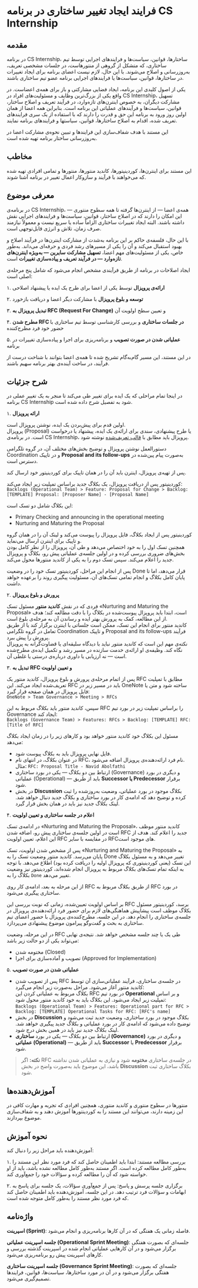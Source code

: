 # فرایند ایجاد تغییر ساختاری در برنامه CS Internship
## مقدمه
در برنامه CS Internship، ساختارها، قوانین، سیاست‌ها و فرایندهای اجرایی توسط تیم ساختاری، که متشکل از گروهی از منتورهاست، در جلسات مشخصی تعریف، به‌روزرسانی و اصلاح می‌شوند. با این حال، لازم نیست اعضای برنامه برای ایجاد تغییرات در ساختارها، قوانین، سیاست‌ها یا فرایندهای اجرایی برنامه عضو تیم ساختاری باشند.

یکی از اصول کلیدی این برنامه، ایجاد فضایی مشارکتی و باز برای همه‌ی اعضاست. در واقع یکی از بزرگ‌ترین وظایف و مسئولیت‌های افراد در CS Internship، تسهیل مشارکت دیگران، به خصوص اینترن‌های تازه‌وارد، در فرآیند تعریف و اصلاح ساختار، قوانین، سیاست‌ها و فرآیندهای عملیاتی این برنامه است. بنابراین همه اعضا از همان اولین روز ورود به برنامه این حق و قدرت را دارند که با استفاده از یک سری فرایندهای تعریف شده، اقدام به اصلاح ساختارها، قوانین، سیاستها و فرایند‌های برنامه نمایند.

این مستند با هدف شفاف‌سازی این فرایندها و تبیین نحوه‌ی مشارکت اعضا در به‌روزرسانی ساختار برنامه تهیه شده است.



## مخاطب
این مستند برای اینترن‌ها، کوردینیتورها، کاندید منتورها، منتورها و تمامی افرادی تهیه شده که می‌خواهند با فرآیند و سازوکار اعمال تغییر در برنامه آشنا شوند.

## معرفی موضوع  
در برنامه‌ی CS Internship، همه‌ی اعضا — از اینترن‌ها گرفته تا همه سطوح منتوری — این امکان را دارند که در اصلاح ساختار، قوانین، سیاست‌ها و فرایندهای اجرایی نقش داشته باشند. البته ایجاد تغییرات ساختاری الزاماً ساده یا سریع نیست و معمولاً نیازمند صرف زمان، تلاش و انرژی قابل‌توجهی است.

با این حال، فلسفه‌ی حاکم بر این برنامه به‌شدت از مشارکت اینترن‌ها در فرآیند اصلاح و بهبود استقبال می‌کند و آن را یکی از مسیرهای رشد فردی و حرفه‌ای می‌داند. به‌طور خاص، یکی از مسئولیت‌های مهم اعضا، **تسهیل مشارکت سایرین — به‌ویژه اینترن‌های تازه‌وارد — در فرآیند تعریف و پیاده‌سازی تغییرات** است.

ایجاد اصلاحات در برنامه از طریق فرآیندی مشخص انجام می‌شود که شامل پنج مرحله‌ی اصلی است:

۱. **ارائه‌ی پروپزال** توسط یکی از اعضا برای طرح یک ایده یا پیشنهاد اصلاحی

۲. **توسعه و بلوغ پروپزال** با مشارکت دیگر اعضا و دریافت بازخورد

۳. **تبدیل پروپزال به RFC (Request For Change)** و تعیین سطح اولویت آن

۴. **مطرح شدن RFC در جلسات ساختاری** و بررسی کارشناسی توسط تیم ساختاری با حضور خود فرد مطرح‌کننده

۵. **عملیاتی شدن در صورت تصویب** و برنامه‌ریزی برای اجرا و پیاده‌سازی تغییرات در برنامه
 
در این مستند، این مسیر گام‌به‌گام تشریح شده تا همه‌ی اعضا بتوانند با شناخت درست از فرآیند، در ساخت آینده‌ی بهتر برنامه سهیم باشند.

## شرح جزئیات 
در اینجا تمام مراحلی که یک ایده برای تغییر طی می‌کند تا منجر به یک تغییر عملی در برنامه CS Internship شود به تفصیل شرح داده شده است.

۱. **ارائه پروپزال**

اولین قدم برای پیش‌بردن یک ایده، نوشتن پروپزال است.  
پروپزال (Proposal) یا طرح پیشنهادی، سندی برای ارائه‌ی یک ایده، پیشنهاد یا درخواست است. در برنامه‌ی CS Internship، پروپزال باید مطابق با [قالب تعریف‌شده](https://github.com/cs-internship/cs-internship-spec/blob/master/processes/documents/CSI%20-%20Template%20-%20Proposal%20for%20Change%20-%20Farsi.docx) نوشته شود.  

دستورالعمل نوشتن پروپزال و توضیح بخش‌های مختلف آن، در گروه تلگرامی Coordination و در تاپیک **Proposal and its follow-ups** به‌صورت پیام پین‌شده در دسترس است.

پس از تهیه‌ی پروپزال، اینترن باید آن را در همان تاپیک برای کوردینیتور خود ارسال کند.  

کوردینیتور پس از دریافت پروپزال، یک بکلاگ جدید براساس تمپلیت زیر ایجاد می‌کند:  
`Backlogs (Operational Team) > Feature: Proposal for Change > Backlog: [TEMPLATE] Proposal: [Proposer Name] - [Proposal Name]`  

این بکلاگ شامل دو تسک است:  
- Primary Checking and announcing in the operational meeting  
- Nurturing and Maturing the Proposal  

کوردینیتور پس از ایجاد بکلاگ، فایل پروپزال را پیوست می‌کند و لینک آن را در همان گروه و تاپیک برای اینترن ارسال می‌نماید.  
همچنین تسک اول را به خود اختصاص می‌دهد و طی آن، پروپزال را از نظر کامل بودن بخش‌های ضروری بررسی کرده و در اولین جلسه‌ی عملیاتی پیش رو، بکلاگ و پروپزال جدید را اعلام می‌کند. سپس تسک دوم را به یکی از کاندید منتورها محول می‌کند.

پس از انجام این مراحل، کوردینیتور تسک خود را در وضعیت Done قرار می‌دهد، اما تا پایان کامل بکلاگ و انجام تمامی تسک‌های آن، مسئولیت پیگیری روند را برعهده خواهد داشت.


۲. **پرورش و بلوغ پروپزال**

فردی که در نقش **کاندید منتور** مسئول تسک «Nurturing and Maturing the Proposal» است، ابتدا باید پروپزال پیوست‌شده در بکلاگ را با دقت مطالعه کند؛ هدف از این مطالعه، کمک به پرورش بهتر ایده و رساندن آن به مرحله‌ی بلوغ است.  
کاندید منتور برای انجام این تسک، ممکن است جلساتی با اینترن برگزار کند یا از طریق تعامل در گروه تلگرامی Coordination و تاپیک Proposal and its follow-ups فرآیند پرورش را پیش ببرد.  
نکته‌ی مهم این است که کاندید منتور نباید با دیدگاه سلیقه‌ای یا قضاوت‌گرانه به پروپزال نگاه کند. وظیفه‌ی او ارائه‌ی خدمت سازنده در مسیر رشد و تکمیل ایده‌ی مطرح‌شده است — نه ارزیابی یا داوری درباره‌ی درستی یا غلطی آن.


۳. **تبدیل به RFC و تعیین اولویت**

پس از اتمام مرحله‌ی پرورش و بلوغ پروپزال، کاندید منتور یک RFC مطابق با تمپلیت تعریف‌شده ایجاد می‌کند. این RFC باید در مسیر زیر در OneNote ساخته شود و متن یا فایل پروپزال در همان صفحه قرار گیرد:  
`OneNote > Team Governance > Meeting > RFCs`

سپس، کاندید منتور باید بکلاگ مربوط به این RFC را براساس تمپلیت زیر در بورد تیم Governance ایجاد کند:  
`Backlogs (Governance Team) > Features: RFCs > Backlog: [TEMPLATE] RFC: [Title of RFC]`

مسئول این بکلاگ خود کاندید منتور خواهد بود و کارهای زیر را در زمان ایجاد بکلاگ می‌دهد:
- فایل نهایی پروپزال باید به بکلاگ پیوست شود.  
- در عنوان بکلاگ، در انتهای نام RFC، نام فرد ارائه‌دهنده‌ی پروپزال اضافه می‌شود.  
  مثال: `RFC: Proposal Title - Navid Abolfathi`  
- ارتباط بین دو بکلاگ — یکی در بورد ساختاری (Governance) و دیگری در بورد عملیاتی (Operational) — باید از طریق **Successor یا Predecessor** برقرار شود.
- در بخش **Discussion** بکلاگ موجود در بورد عملیاتی، وضعیت به‌روزشده را ثبت کرده و توضیح دهد که ادامه‌ی کار در بورد ساختاری و بکلاگ جدید دنبال خواهد شد. لینک بکلاگ جدید نیز باید در همان بخش قرار گیرد.  

۴. **اعلام در جلسه ساختاری و تعیین اولویت**

در ادامه‌ی تسک «Nurturing and Maturing the Proposal»، کاندید منتور موظف است در اولین جلسه‌ی ساختاری پیش‌ رو، اضافه شدن RFC جدید را اعلام کند. هدف از این اعلام، تعیین اولویت RFC در مقایسه با سایر RFCهای موجود است.

پس از مشخص شدن اولویت، تسک «Nurturing and Maturing the Proposal» به پایان می‌رسد. کاندید منتور وضعیت تسک را به Done تغییر می‌دهد و به مسئول بکلاگ این تسک (یعنی کوردینیتوری که پروپزال اولیه را دریافت کرده بود) اطلاع می‌دهد. با توجه به اینکه تمام تسک‌های بکلاگ مربوط به پروپزال انجام شده‌اند، کوردینیتور نیز وضعیت بکلاگ را به `Done` تغییر می‌دهد.

از این مرحله به بعد، ادامه‌ی کار روی RFC از طریق بکلاگ مربوط به RFC در بورد ساختاری پیگیری می‌شود.

بر اساس اولویت تعیین‌شده، زمانی که نوبت بررسی این RFC برسد، کوردینیتور مسئول بکلاگ موظف است پیشاپیش هماهنگی‌های لازم برای حضور فرد ارائه‌دهنده‌ی پروپزال در جلسه‌ی ساختاری را انجام دهد. در این جلسه، مطرح‌کننده‌ی پروپزال با حضور اعضای تیم ساختاری به بحث و گفت‌وگو پیرامون موضوع پیشنهادی می‌پردازد.

در این مرحله، وضعیت RFC طی یک یا چند جلسه مشخص خواهد شد. نتیجه‌ی نهایی می‌تواند یکی از دو حالت زیر باشد:
- مختومه شدن (Closed) 
- تصویب و آماده‌سازی برای اجرا (Approved for Implementation)  

۵. **عملیاتی شدن در صورت تصویب**

- پس از تصویب شدن RFC در جلسه‌ی ساختاری، فرآیند عملیاتی‌سازی آن توسط کاندید منتور آغاز می‌شود. مراحل به‌صورت زیر انجام می‌گیرد:  
بکلاگ مربوط به عملیاتی کردن این RFC در بورد تیم **Operational** و بر اساس تمپلیت زیر ایجاد می‌شود. این بکلاگ باید به خود کاندید منتور محول شود:  
  `Backlogs (Operational Team) > Features: Operational part for RFC > Backlog: [TEMPLATE] Operational Tasks for RFC: [RFC's name]`
- در بخش **Discussion** بکلاگ موجود در بورد ساختاری، وضعیت جدید ثبت می‌شود و توضیح داده می‌شود که ادامه‌ی کار در بورد عملیاتی و بکلاگ جدید پیگیری خواهد شد. لینک بکلاگ جدید نیز باید در همین بخش درج شود.
- ارتباط بین دو بکلاگ — یکی در بورد **ساختاری (Governance)** و دیگری در بورد **عملیاتی (Operational)** — باید از طریق **Successor** یا **Predecessor** برقرار شود.

> **نکته:** اگر RFC در جلسه‌ی ساختاری **مختومه** شود و نیازی به عملیاتی شدن نداشته باشد، این موضوع باید به‌صورت واضح در بخش **Discussion** بکلاگ ساختاری ثبت شود.


## آموزش‌دهنده‌ها

منتورها در سطوح منتوری و کاندید منتوری، همچنین افرادی که تجربه و مهارت کافی در این زمینه دارند، می‌توانند این مستند را به کوردینتورها آموزش دهند و به شفاف‌سازی موضوع بپردازند.

## نحوه آموزش

آموزش‌دهنده باید مراحل زیر را دنبال کند:

۱. بررسی مطالعه مستند:
ابتدا باید اطمینان حاصل کند که فرد مورد نظر این مستند را به‌طور کامل مطالعه کرده است. اگر مستند به‌طور کامل مطالعه نشده باشد، باید از او خواسته شود که آن را مطالعه کرده و سؤالات خود را جمع‌آوری کند.

۲. برگزاری جلسه پرسش و پاسخ:
پس از جمع‌آوری سؤالات، یک جلسه برای پاسخ به ابهامات و سؤالات فرد ترتیب دهد. در این جلسه، آموزش‌دهنده باید اطمینان حاصل کند که فرد مورد نظر مستند را به‌طور کامل متوجه شده است.

## واژه‌نامه

**اسپرینت (Sprint)**: فاصله زمانی یک هفتگی که در آن کارها برنامه‌ریزی و انجام می‌شود.  

**جلسه اسپرینت عملیاتی (Operational Sprint Meeting)**: جلسه‌ای که بصورت هفتگی برگزار می‌شود و در آن کارهایی عملیاتی انجام شده در اسپرینت گذشته بررسی و کارهای اسپرینت پیش رو برنامه‌ریزی می‌شود.  

**جلسه اسپرینت ساختاری (Governance Sprint Meeting)**: جلسه‌ای که بصورت هفتگی برگزار می‌شود و در آن در مورد ساختارها،‌ سیاست‌ها، قوانین، فرایندها تصمیم‌گیری می‌شود.  

